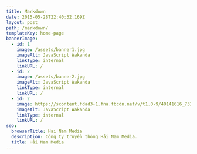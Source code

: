 ```yaml
---
title: Markdown
date: 2015-05-28T22:40:32.169Z
layout: post
path: /markdown/
templateKey: home-page
bannerImage:
  - id: 1
    image: /assets/banner1.jpg
    imageAlt: JavaScript Wakanda
    linkType: internal
    linkURL: /
  - id: 2
    image: /assets/banner2.jpg
    imageAlt: JavaScript Wakanda
    linkType: internal
    linkURL: /
  - id: 2
    image: https://scontent.fdad3-1.fna.fbcdn.net/v/t1.0-9/40141616_732633677119739_3246191322322698240_n.jpg?_nc_cat=106&_nc_ht=scontent.fdad3-1.fna&oh=e2267832c00d98f9b716853f1c40d7b2&oe=5CD7EC29
    imageAlt: JavaScript Wakanda
    linkType: internal
    linkURL: /
seo:
  browserTitle: Hai Nam Media
  description: Công ty truyền thông Hải Nam Media.
  title: Hải Nam Media
---
```

